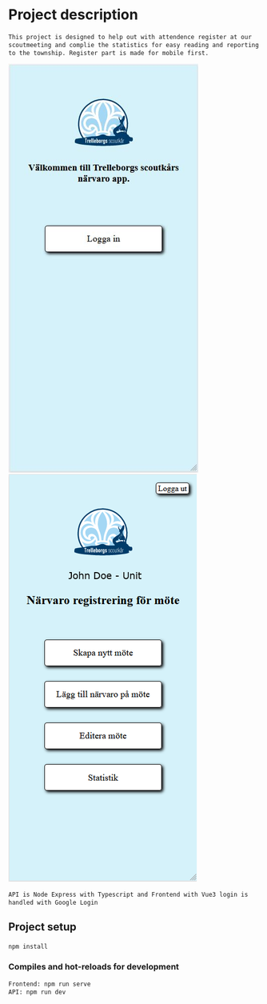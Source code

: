 # Project description
```
This project is designed to help out with attendence register at our scoutmeeting and complie the statistics for easy reading and reporting to the township. Register part is made for mobile first.
```
![alt text](Docs/login.jpg)
![alt text](Docs/user-page.png)
```
API is Node Express with Typescript and Frontend with Vue3 login is handled with Google Login
```

## Project setup

```
npm install
```

### Compiles and hot-reloads for development

```
Frontend: npm run serve
API: npm run dev
```
